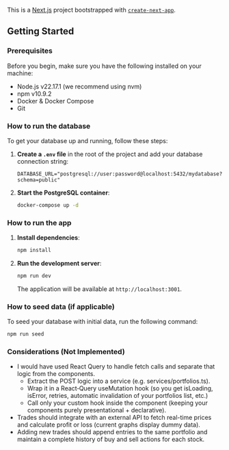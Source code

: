 This is a [Next.js](https://nextjs.org) project bootstrapped with [`create-next-app`](https://nextjs.org/docs/app/api-reference/cli/create-next-app).

## Getting Started

### Prerequisites

Before you begin, make sure you have the following installed on your machine:

- Node.js v22.17.1 (we recommend using nvm)
- npm v10.9.2
- Docker & Docker Compose
- Git

### How to run the database

To get your database up and running, follow these steps:

1.  **Create a `.env` file** in the root of the project and add your database connection string:
    ```
    DATABASE_URL="postgresql://user:password@localhost:5432/mydatabase?schema=public"
    ```

2.  **Start the PostgreSQL container**:
    ```bash
    docker-compose up -d
    ```

### How to run the app

1.  **Install dependencies**:
    ```bash
    npm install
    ```

2.  **Run the development server**:
    ```bash
    npm run dev
    ```
    The application will be available at `http://localhost:3001`.

### How to seed data (if applicable)

To seed your database with initial data, run the following command:

```bash
npm run seed
```

### Considerations (Not Implemented)

- I would have used React Query to handle fetch calls and separate that logic from the components. 
    - Extract the POST logic into a service (e.g. services/portfolios.ts).
    - Wrap it in a React‑Query useMutation hook (so you get isLoading, isError, retries, automatic invalidation of your portfolios list, etc.)
    - Call only your custom hook inside the component (keeping your components purely presentational + declarative).
- Trades should integrate with an external API to fetch real-time prices and calculate profit or loss (current graphs display dummy data).
- Adding new trades should append entries to the same portfolio and maintain a complete history of buy and sell actions for each stock.